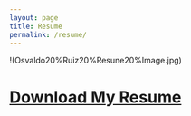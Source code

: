 ```yaml
---
layout: page
title: Resume
permalink: /resume/
---
```

!(Osvaldo20%Ruiz20%Resune20%Image.jpg)
# [Download My Resume](Osvaldo20%Ruiz20%Resune.pdf)
